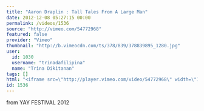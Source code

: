 ```yaml
---
title: "Aaron Draplin : Tall Tales From A Large Man"
date: 2012-12-08 05:27:15 00:00
permalink: /videos/1536
source: "http://vimeo.com/54772968"
featured: false
provider: "Vimeo"
thumbnail: "http://b.vimeocdn.com/ts/378/839/378839895_1280.jpg"
user:
  id: 1030
  username: "trinadafilipina"
  name: "Trina Dikitanan"
tags: []
html: "<iframe src=\"http://player.vimeo.com/video/54772968\" width=\"1280\" height=\"720\" frameborder=\"0\" webkitAllowFullScreen mozallowfullscreen allowFullScreen></iframe>"
id: 1536
---
```


from YAY FESTIVAL 2012